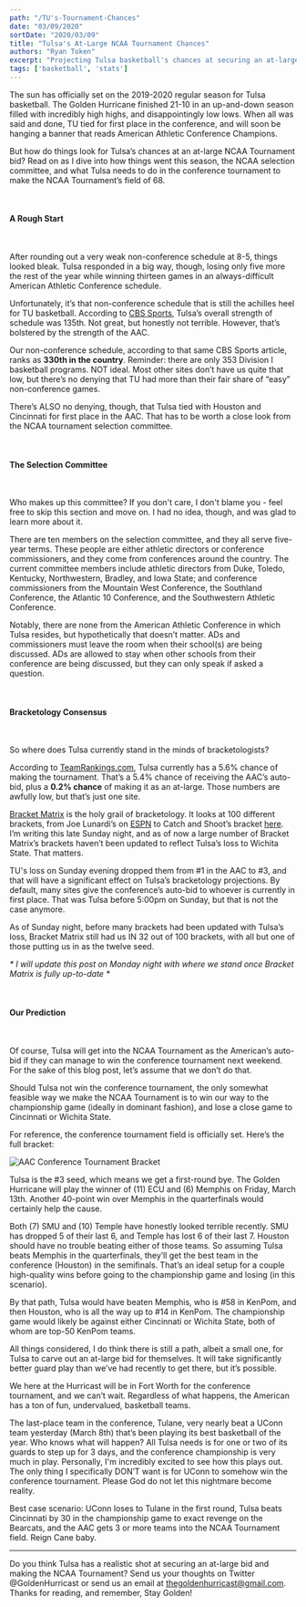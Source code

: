 ```yaml
---
path: "/TU's-Tournament-Chances"
date: "03/09/2020"
sortDate: "2020/03/09"
title: "Tulsa's At-Large NCAA Tournament Chances"
authors: "Ryan Token"
excerpt: "Projecting Tulsa basketball's chances at securing an at-large bid for the 2020 NCAA Tournament."
tags: ['basketball', 'stats']
---
```


The sun has officially set on the 2019-2020 regular season for Tulsa basketball. The Golden Hurricane finished 21-10 in an up-and-down season filled with incredibly high highs, and disappointingly low lows. When all was said and done, TU tied for first place in the conference, and will soon be hanging a banner that reads American Athletic Conference Champions.

But how do things look for Tulsa’s chances at an at-large NCAA Tournament bid? Read on as I dive into how things went this season, the NCAA selection committee, and what Tulsa needs to do in the conference tournament to make the NCAA Tournament’s field of 68.

<br />

#### A Rough Start

<br />

After rounding out a very weak non-conference schedule at 8-5, things looked bleak. Tulsa responded in a big way, though, losing only five more the rest of the year while winning thirteen games in an always-difficult American Athletic Conference schedule.

Unfortunately, it’s that non-conference schedule that is still the achilles heel for TU basketball. According to [CBS Sports](https://www.cbssports.com/college-basketball/bracketology/), Tulsa’s overall strength of schedule was 135th. Not great, but honestly not terrible. However, that’s bolstered by the strength of the AAC.

Our non-conference schedule, according to that same CBS Sports article, ranks as **330th in the country**. Reminder: there are only 353 Division I basketball programs. NOT ideal. Most other sites don’t have us quite that low, but there’s no denying that TU had more than their fair share of “easy” non-conference games.

There’s ALSO no denying, though, that Tulsa tied with Houston and Cincinnati for first place in the AAC. That has to be worth a close look from the NCAA tournament selection committee.

<br />

#### The Selection Committee

<br />

Who makes up this committee? If you don't care, I don't blame you - feel free to skip this section and move on. I had no idea, though, and was glad to learn more about it.

There are ten members on the selection committee, and they all serve five-year terms. These people are either athletic directors or conference commissioners, and they come from conferences around the country. The current committee members include athletic directors from Duke, Toledo, Kentucky, Northwestern, Bradley, and Iowa State; and conference commissioners from the Mountain West Conference, the Southland Conference, the Atlantic 10 Conference, and the Southwestern Athletic Conference.

Notably, there are none from the American Athletic Conference in which Tulsa resides, but hypothetically that doesn’t matter. ADs and commissioners must leave the room when their school(s) are being discussed. ADs are allowed to stay when other schools from their conference are being discussed, but they can only speak if asked a question.

<br />

#### Bracketology Consensus

<br />

So where does Tulsa currently stand in the minds of bracketologists?

According to [TeamRankings.com](https://www.teamrankings.com/ncaa-basketball/team/tulsa-golden-hurricane/bracketology), Tulsa currently has a 5.6% chance of making the tournament. That’s a 5.4% chance of receiving the AAC’s auto-bid, plus a **0.2% chance** of making it as an at-large. Those numbers are awfully low, but that’s just one site.

[Bracket Matrix](http://bracketmatrix.com/) is the holy grail of bracketology. It looks at 100 different brackets, from Joe Lunardi’s on [ESPN](http://www.espn.com/mens-college-basketball/bracketology) to Catch and Shoot’s bracket [here](http://thecatchandshoot.com/bracketology/). I’m writing this late Sunday night, and as of now a large number of Bracket Matrix’s brackets haven’t been updated to reflect Tulsa’s loss to Wichita State. That matters.

TU's loss on Sunday evening dropped them from #1 in the AAC to #3, and that will have a significant effect on Tulsa’s bracketology projections. By default, many sites give the conference’s auto-bid to whoever is currently in first place. That was Tulsa before 5:00pm on Sunday, but that is not the case anymore.

As of Sunday night, before many brackets had been updated with Tulsa’s loss, Bracket Matrix still had us IN 32 out of 100 brackets, with all but one of those putting us in as the twelve seed.

_* I will update this post on Monday night with where we stand once Bracket Matrix is fully up-to-date *_

<br />

#### Our Prediction

<br />

Of course, Tulsa will get into the NCAA Tournament as the American’s auto-bid if they can manage to win the conference tournament next weekend. For the sake of this blog post, let’s assume that we don’t do that.

Should Tulsa not win the conference tournament, the only somewhat feasible way we make the NCAA Tournament is to win our way to the championship game (ideally in dominant fashion), and lose a close game to Cincinnati or Wichita State.

For reference, the conference tournament field is officially set. Here’s the full bracket:

![AAC Conference Tournament Bracket](../../blog_images/AAC-Tournament.png)

Tulsa is the #3 seed, which means we get a first-round bye. The Golden Hurricane will play the winner of (11) ECU and (6) Memphis on Friday, March 13th. Another 40-point win over Memphis in the quarterfinals would certainly help the cause.

Both (7) SMU and (10) Temple have honestly looked terrible recently. SMU has dropped 5 of their last 6, and Temple has lost 6 of their last 7. Houston should have no trouble beating either of those teams. So assuming Tulsa beats Memphis in the quarterfinals, they’ll get the best team in the conference (Houston) in the semifinals. That’s an ideal setup for a couple high-quality wins before going to the championship game and losing (in this scenario).

By that path, Tulsa would have beaten Memphis, who is #58 in KenPom, and then Houston, who is all the way up to #14 in KenPom. The championship game would likely be against either Cincinnati or Wichita State, both of whom are top-50 KenPom teams.

All things considered, I do think there is still a path, albeit a small one, for Tulsa to carve out an at-large bid for themselves. It will take significantly better guard play than we’ve had recently to get there, but it’s possible.

We here at the Hurricast will be in Fort Worth for the conference tournament, and we can’t wait. Regardless of what happens, the American has a ton of fun, undervalued, basketball teams.

The last-place team in the conference, Tulane, very nearly beat a UConn team yesterday (March 8th) that’s been playing its best basketball of the year. Who knows what will happen? All Tulsa needs is for one or two of its guards to step up for 3 days, and the conference championship is very much in play. Personally, I'm incredibly excited to see how this plays out. The only thing I specifically DON’T want is for UConn to somehow win the conference tournament. Please God do not let this nightmare become reality. 

Best case scenario: UConn loses to Tulane in the first round, Tulsa beats Cincinnati by 30 in the championship game to exact revenge on the Bearcats, and the AAC gets 3 or more teams into the NCAA Tournament field. Reign Cane baby.

---

Do you think Tulsa has a realistic shot at securing an at-large bid and making the NCAA Tournament? Send us your thoughts on Twitter @GoldenHurricast or send us an email at thegoldenhurricast@gmail.com. Thanks for reading, and remember, Stay Golden!

</br>



